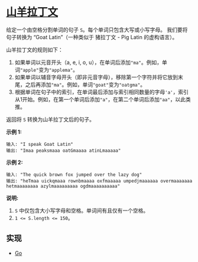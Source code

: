 # [山羊拉丁文](https://leetcode-cn.com/problems/goat-latin/description/)

给定一个由空格分割单词的句子 `S`。每个单词只包含大写或小写字母。
我们要将句子转换为 “Goat Latin”（一种类似于 猪拉丁文 - Pig Latin 的虚构语言）。

山羊拉丁文的规则如下：

1. 如果单词以元音开头（a, e, i, o, u），在单词后添加`"ma"`。例如，单词`"apple"`变为`"applema"`。
2. 如果单词以辅音字母开头（即非元音字母），移除第一个字符并将它放到末尾，之后再添加`"ma"`。例如，单词`"goat"`变为`"oatgma"`。
3. 根据单词在句子中的索引，在单词最后添加与索引相同数量的字母`'a'`，索引从1开始。例如，在第一个单词后添加`"a"`，在第二个单词后添加`"aa"`，以此类推。

返回将 `S` 转换为山羊拉丁文后的句子。

**示例 1:**

```
输入: "I speak Goat Latin"
输出: "Imaa peaksmaaa oatGmaaaa atinLmaaaaa"
```

**示例 2:**

```
输入: "The quick brown fox jumped over the lazy dog"
输出: "heTmaa uickqmaaa rownbmaaaa oxfmaaaaa umpedjmaaaaaa overmaaaaaaa hetmaaaaaaaa azylmaaaaaaaaa ogdmaaaaaaaaaa"
```

**说明:**

1. `S` 中仅包含大小写字母和空格。单词间有且仅有一个空格。
2. `1 <= S.length <= 150`。

## 实现

- [Go](https://github.com/pojozhang/playground/blob/master/solutions/go/src/playground/algorithm/goat_latin.go)

